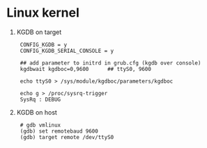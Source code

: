 Linux kernel
==============

1. KGDB on target

        CONFIG_KGDB = y
        CONFIG_KGDB_SERIAL_CONSOLE = y 

        ## add parameter to initrd in grub.cfg (kgdb over console)
        kgdbwait kgdboc=0,9600      ## ttyS0, 9600
        
        echo ttyS0 > /sys/module/kgdboc/parameters/kgdboc

        echo g > /proc/sysrq-trigger
        SysRq : DEBUG

2. KGDB on host

        # gdb vmlinux
        (gdb) set remotebaud 9600
        (gdb) target remote /dev/ttyS0
